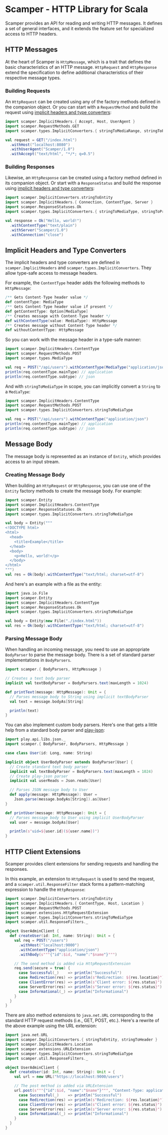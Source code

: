 # Scamper - HTTP Library for Scala
Scamper provides an API for reading and writing HTTP messages. It defines a set
of general interfaces, and it extends the feature set for specialized access to
HTTP headers.

## HTTP Messages
At the heart of Scamper is `HttpMessage`, which is a trait that defines the
basic characteristics of an HTTP message. `HttpRequest` and `HttpResponse`
extend the specification to define additional characteristics of their
respective message types.

### Building Requests
An `HttpRequest` can be created using any of the factory methods defined in the
companion object. Or you can start with a `RequestMethod` and build the request
using [implicit headers and type converters](#implicit-headers-and-type-converters):

```scala
import scamper.ImplicitHeaders.{ Accept, Host, UserAgent }
import scamper.RequestMethods.GET
import scamper.types.ImplicitConverters.{ stringToMediaRange, stringToProductType }

val request = GET("/index.html")
  .withHost("localhost:8080")
  .withUserAgent("Scamper/1.0")
  .withAccept("text/html", "*/*; q=0.5")
```

### Building Responses
Likewise, an `HttpResponse` can be created using a factory method defined in its
companion object. Or start with a `ResponseStatus` and build the response using
[implicit headers and type converters](#implicit-headers-and-type-converters):

```scala
import scamper.ImplicitConverters.stringToEntity
import scamper.ImplicitHeaders.{ Connection, ContentType, Server }
import scamper.ResponseStatuses.Ok
import scamper.types.ImplicitConverters.{ stringToMediaType, stringToProductType }

val response = Ok("Hello, world!")
  .withContentType("text/plain")
  .withServer("Scamper/1.0")
  .withConnection("close")
```

## Implicit Headers and Type Converters
The implicit headers and type converters are defined in
`scamper.ImplicitHeaders` and `scamper.types.ImplicitConverters`. They allow
type-safe access to message headers.

For example, the `ContentType` header adds the following methods to
`HttpMessage`:

```scala
/** Gets Content-Type header value */
def contentType: MediaType
/** Gets Content-Type header value if present */
def getContentType: Option[MediaType]
/** Creates message with Content-Type header */
def withContentType(value: MediaType): HttpMessage
/** Creates message without Content-Type header */
def withoutContentType: HttpMessage
```

So you can work with the message header in a type-safe manner:

```scala
import scamper.ImplicitHeaders.ContentType
import scamper.RequestMethods.POST
import scamper.types.MediaType

val req = POST("/api/users").withContentType(MediaType("application/json"))
println(req.contentType.mainType) // application
println(req.contentType.subtype) // json
```

And with `stringToMediaType` in scope, you can implicitly convert a `String` to
a `MediaType`:

```scala
import scamper.ImplicitHeaders.ContentType
import scamper.RequestMethods.POST
import scamper.types.ImplicitConverters.stringToMediaType

val req = POST("/api/users").withContentType("application/json")
println(req.contentType.mainType) // application
println(req.contentType.subtype) // json
```
## Message Body
The message body is represented as an instance of `Entity`, which provides
access to an input stream.

### Creating Message Body
When building an `HttpRequest` or `HttpResponse`, you can use one of the
`Entity` factory methods to create the message body. For example:

```scala
import scamper.Entity
import scamper.ImplicitHeaders.ContentType
import scamper.ResponseStatuses.Ok
import scamper.types.ImplicitConverters.stringToMediaType

val body = Entity("""
<!DOCTYPE html>
<html>
  <head>
    <title>Example</title>
  </head>
  <body>
    <p>Hello, world!</p>
  </body>
</html>
""")
val res = Ok(body).withContentType("text/html; charset=utf-8")
```

And here's an example with a file as the entity:

```scala
import java.io.File
import scamper.Entity
import scamper.ImplicitHeaders.ContentType
import scamper.ResponseStatuses.Ok
import scamper.types.ImplicitConverters.stringToMediaType

val body = Entity(new File("./index.html"))
val res = Ok(body).withContentType("text/html; charset=utf-8")
```

### Parsing Message Body

When handling an incoming message, you need to use an appropriate `BodyParser`
to parse the message body. There is a set of standard parser implementations in
`BodyParsers`.

```scala
import scamper.{ BodyParsers, HttpMessage }

// Creates a text body parser
implicit val textBodyParser = BodyParsers.text(maxLength = 1024)

def printText(message: HttpMessage): Unit = {
  // Parses message body to String using implicit textBodyParser
  val text = message.bodyAs[String]

  println(text)
}
```

You can also implement custom body parsers. Here's one that gets a little help
from a standard body parser and [play-json](https://github.com/playframework/play-json):

```scala
import play.api.libs.json._
import scamper.{ BodyParser, BodyParsers, HttpMessage }

case class User(id: Long, name: String)

implicit object UserBodyParser extends BodyParser[User] {
  // Create standard text body parser
  implicit val textBodyParser = BodyParsers.text(maxLength = 1024)
  // Create play-json parser
  implicit val userReads = Json.reads[User]

  // Parses JSON message body to User
  def apply(message: HttpMessage): User =
    Json.parse(message.bodyAs[String]).as[User]
}

def printUser(message: HttpMessage): Unit = {
  // Parses message body to User using implicit UserBodyParser
  val user = message.bodyAs[User]

  println(s"uid=${user.id}(${user.name})")
}
```

## HTTP Client Extensions
Scamper provides client extensions for sending requests and handling the
responses.

In this example, an extension to `HttpRequest` is used to send the request, and
a `scamper.util.ResponseFilter` stack forms a pattern-matching expression to
handle the `HttpResponse`:

```scala
import scamper.ImplicitConverters.stringToEntity
import scamper.ImplicitHeaders.{ ContentType, Host, Location }
import scamper.RequestMethods.POST
import scamper.extensions.HttpRequestExtension
import scamper.types.ImplicitConverters.stringToMediaType
import scamper.util.ResponseFilters._

object UserAdminClient {
  def createUser(id: Int, name: String): Unit = {
    val req = POST("/users")
      .withHost("localhost:9000")
      .withContentType("application/json")
      .withBody(s"""{"id":$id, "name":"$name"}""")

    // The send method is added via HttpRequestExtension
    req.send(secure = true) {
      case Successful(_)    => println("Successful")
      case Redirection(res) => println(s"Redirection: ${res.location}")
      case ClientError(res) => println(s"Client error: ${res.status}")
      case ServerError(res) => println(s"Server error: ${res.status}")
      case Informational(_) => println("Informational")
    }
  }
}
```

There are also method extensions to `java.net.URL` corresponding to the standard
HTTP request methods (i.e., GET, POST, etc.). Here's a rewrite of the above
example using the URL extension:

```scala
import java.net.URL
import scamper.ImplicitConverters.{ stringToEntity, stringToHeader }
import scamper.ImplicitHeaders.Location
import scamper.extensions.URLExtension
import scamper.types.ImplicitConverters.stringToMediaType
import scamper.util.ResponseFilters._

object UserAdminClient {
  def createUser(id: Int, name: String): Unit = {
    val url = new URL("https://localhost:9000/users")

    // The post method is added via URLExtension
    url.post(s"""{"id":$id, "name":"$name"}""", "Content-Type: application/json") {
      case Successful(_)    => println("Successful")
      case Redirection(res) => println(s"Redirection: ${res.location}")
      case ClientError(res) => println(s"Client error: ${res.status}")
      case ServerError(res) => println(s"Server error: ${res.status}")
      case Informational(_) => println("Informational")
    }
  }
}
```

